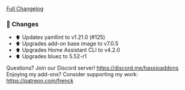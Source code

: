 [Full Changelog][changelog]

### 🔨 Changes

- :arrow_up: Updates yamllint to v1.21.0 (#125)
- :arrow_up: Upgrades add-on base image to v7.0.5
- :arrow_up: Upgrades Home Assistant CLI to v4.2.0
- :arrow_up: Upgrades bluez to 5.52-r1

[changelog]: https://github.com/hassio-addons/addon-ssh/compare/v7.3.0...v7.3.1

Questions? Join our Discord server! https://discord.me/hassioaddons
Enjoying my add-ons? Consider supporting my work: https://patreon.com/frenck